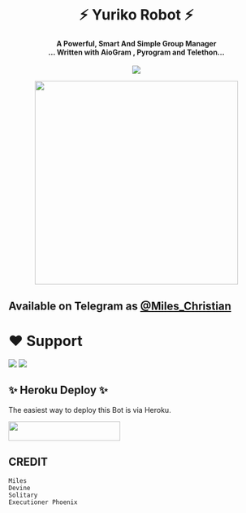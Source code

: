 <h1 align="center"><b> ⚡ Yuriko Robot ⚡ </b></h1>

<h4 align="center">A Powerful, Smart And Simple Group Manager <br> ... Written with AioGram , Pyrogram and Telethon...</h4>
<p align='center'>
  <a href="https://www.python.org/" alt="made-with-python"> <img src="https://img.shields.io/badge/Made%20with-Python-1f425f.svg?style=flat-square&logo=python&color=blue" /> </a>
 

<p align="center"><a href="https://t.me/Megatron_Ro_Bot"><img src="(https://telegra.ph/file/df2b6f612d76b0d2e462c.jpg)" width="400"></a></p>

## Available on Telegram as [@Miles_Christian](https://t.me/Megatron_Ro_Bot)

# ❤️ Support
<a href="https://t.me/Yeager_Muxic"><img src="https://img.shields.io/badge/Join-Telegram%20Channel-red.svg?logo=Telegram"></a>
<a href="https://t.me/Yeager_Support"><img src="https://img.shields.io/badge/Join-Telegram%20Group-blue.svg?logo=telegram"></a>


## ✨ Heroku Deploy ✨
The easiest way to deploy this Bot is via Heroku.

<p align="left"><a href="https://heroku.com/deploy?template=https://github.com/dipvyash/Megatron"> <img src="https://img.shields.io/badge/Deploy%20To%20Heroku-black?style=for-the-badge&logo=heroku" width="220" height="38.45"/></a></p>



## CREDIT
```
Miles
Devine
Solitary
Executioner Phoenix
```

